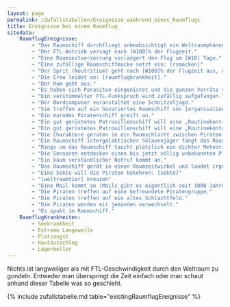 ```yaml
---
layout: page
permalink: /Zufallstabellen/Ereignisse_waehrend_eines_Raumflugs
title: Ereignisse bei einem Raumflug
sitedata:
    RaumflugEreignisse:
        - "Das Raumschiff durchfliegt unbeabsichtigt ein Weltraumphänomen: [weltraumphaenomen]"
        - "Der FTL-Antrieb versagt nach [W100]% der Flugzeit."
        - "Eine Raumzeitverzerrung verlängert den Flug um [W10] Tage."
        - "Eine zufällige Raumschiffmacke setzt ein: [rsmacken]"
        - "Der Sprit (Neutritium) geht nach [W100]% der Flugzeit aus, obwohl die Tanknadel noch genügend Reserven zeigt."
        - "Die Crew leidet an: [raumflugkrankheit]."
        - "Der Rum geht aus."
        - "Es haben sich Parasiten eingenistet und die ganzen Vorräte verseucht."
        - "Ein verstümmelter FTL-Funkspruch wird zufällig aufgefangen."
        - "Der Bordcomputer veranstaltet eine Schnitzeljagd."
        - "Sie treffen auf ein havariertes Raumschiff von [organisation]"
        - "Ein marodes Piratenschiff greift an."
        - "Ein gut gerüstetes Patrouillenschiff will eine „Routinekontrolle“ durchführen."
        - "Ein gut gerüstetes Patrouillenschiff will eine „Routinekontrolle“ durchführen, es sind aber doch stark gerüstete Piraten!"
        - "Die Charaktere geraten in ein Raumschlacht zwischen Piraten und Kriegsschiffen."
        - "Ein Raumschiff intergalaktischer Sklavenjäger fängt das Raumschiff in seinem Traktorstrahl."
        - "Rings um das Raumschiff taucht plötzlich ein dichter Meteoritengürtel auf."
        - "Die Sensoren entdecken einen bis jetzt völlig unbekannten Planeten."
        - "Ein kaum verständlicher Notruf kommt an."
        - "Das Raumschiff gerät in einen Raumzeitwirbel und landet irgendwo und irgendwann in der Galaxis."
        - "Eine Sekte will die Piraten bekehren: [sekte]"
        - "[weltraumtier] kreuzen"
        - "Eine Mail kommt an (Mails gibt es eigentlich seit 1000 Jahren nicht mehr)."
        - "Die Piraten treffen auf eine befreundete Piratengruppe."
        - "Die Piraten treffen auf ein altes Schlachtfeld."
        - "Die Piraten werden mit jemanden verwechselt."
        - "Es spukt im Raumschiff."
    RaumflugKrankheiten:
        - Seekrankheit
        - Extreme Langeweile
        - Platzangst
        - Hautausschlag
        - Lagerkoller
---
```


Nichts ist langweiliger als mit FTL-Geschwindigkeit durch den Weltraum zu gondeln. Entweder man überspringt die Zeit einfach oder man schaut anhand dieser Tabelle was so geschieht.

{% include zufallstabelle.md table="existingRaumflugEreignisse" %}

